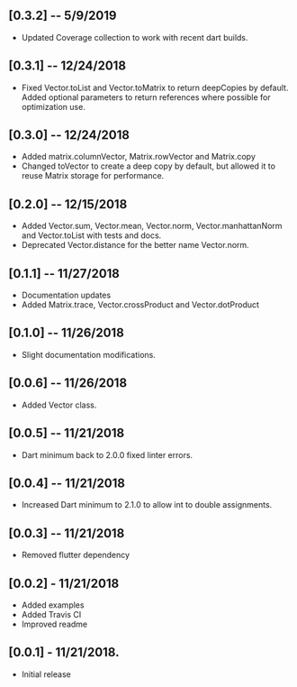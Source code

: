 ## [0.3.2] -- 5/9/2019

* Updated Coverage collection to work with recent dart builds.

## [0.3.1] -- 12/24/2018

* Fixed Vector.toList and Vector.toMatrix to return deepCopies by default. Added optional parameters
  to return references where possible for optimization use.

## [0.3.0] -- 12/24/2018

* Added matrix.columnVector, Matrix.rowVector and Matrix.copy
* Changed toVector to create a deep copy by default, but allowed it to reuse Matrix storage for performance.

## [0.2.0] -- 12/15/2018

* Added Vector.sum, Vector.mean, Vector.norm, Vector.manhattanNorm and Vector.toList with tests and docs.
* Deprecated Vector.distance for the better name Vector.norm.

## [0.1.1] -- 11/27/2018

* Documentation updates
* Added Matrix.trace, Vector.crossProduct and Vector.dotProduct

## [0.1.0] -- 11/26/2018

* Slight documentation modifications.

## [0.0.6] -- 11/26/2018

* Added Vector class.

## [0.0.5] -- 11/21/2018

* Dart minimum back to 2.0.0 fixed linter errors.

## [0.0.4] -- 11/21/2018

* Increased Dart minimum to 2.1.0 to allow int to double assignments.

## [0.0.3] -- 11/21/2018

* Removed flutter dependency

## [0.0.2] - 11/21/2018

* Added examples
* Added Travis CI
* Improved readme

## [0.0.1] - 11/21/2018.

* Initial release

